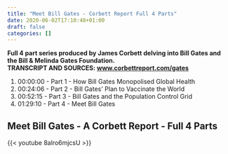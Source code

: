 ```yaml
---
title: "Meet Bill Gates - Corbett Report Full 4 Parts"
date: 2020-06-02T17:10:48+01:00
draft: false
categories: []
---
```


**Full 4 part series produced by James Corbett delving into Bill Gates and the Bill & Melinda Gates Foundation.  
TRANSCRIPT AND SOURCES: www.corbettreport.com/gates**

1. 00:00:00 - Part 1 - How Bill Gates Monopolised Global Health 
2. 00:24:06 - Part 2 - Bill Gates' Plan to Vaccinate the World 
3. 00:52:15 - Part 3 - Bill Gates and the Population Control Grid 
4. 01:29:10 - Part 4 - Meet Bill Gates 


## Meet Bill Gates - A Corbett Report - Full 4 Parts


{{< youtube 8alro6mjcsU >}}

